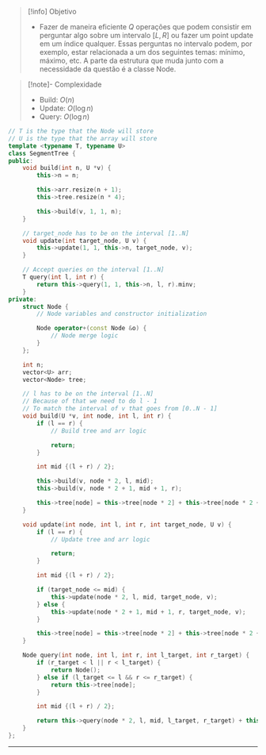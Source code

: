 > [!info] Objetivo
> - Fazer de maneira eficiente $Q$ operações que podem consistir em perguntar algo sobre um intervalo $[L, R]$ ou fazer um point update em um índice qualquer. Essas perguntas no intervalo podem, por exemplo, estar relacionada a um dos seguintes temas: mínimo, máximo, etc. A parte da estrutura que muda junto com a necessidade da questão é a classe Node.

> [!note]- Complexidade
> - Build: $O(n)$
> - Update: $O(\log n)$
> - Query: $O(\log n)$

```cpp
// T is the type that the Node will store
// U is the type that the array will store
template <typename T, typename U>
class SegmentTree {
public:
    void build(int n, U *v) {
        this->n = n;

        this->arr.resize(n + 1);
        this->tree.resize(n * 4);

        this->build(v, 1, 1, n);
    }

	// target_node has to be on the interval [1..N]
    void update(int target_node, U v) {
        this->update(1, 1, this->n, target_node, v);
    }

	// Accept queries on the interval [1..N]
    T query(int l, int r) {
        return this->query(1, 1, this->n, l, r).minv;
    }
private:
    struct Node {
		// Node variables and constructor initialization

        Node operator+(const Node &o) {
            // Node merge logic
        }
    };

    int n;
    vector<U> arr;
    vector<Node> tree;

	// l has to be on the interval [1..N]
	// Because of that we need to do l - 1
	// To match the interval of v that goes from [0..N - 1]
    void build(U *v, int node, int l, int r) {
        if (l == r) {
	        // Build tree and arr logic

            return;
        }

        int mid {(l + r) / 2};

        this->build(v, node * 2, l, mid);
        this->build(v, node * 2 + 1, mid + 1, r);

        this->tree[node] = this->tree[node * 2] + this->tree[node * 2 + 1];
    }

    void update(int node, int l, int r, int target_node, U v) {
        if (l == r) {
            // Update tree and arr logic

            return;
        }

        int mid {(l + r) / 2};

        if (target_node <= mid) {
            this->update(node * 2, l, mid, target_node, v);
        } else {
            this->update(node * 2 + 1, mid + 1, r, target_node, v);
        }

        this->tree[node] = this->tree[node * 2] + this->tree[node * 2 + 1];
    }

    Node query(int node, int l, int r, int l_target, int r_target) {
        if (r_target < l || r < l_target) {
            return Node();
        } else if (l_target <= l && r <= r_target) {
            return this->tree[node];
        }

        int mid {(l + r) / 2};

        return this->query(node * 2, l, mid, l_target, r_target) + this->query(node * 2 + 1, mid + 1, r, l_target, r_target);
    }
};
```

---